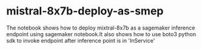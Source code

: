 # mistral-8x7b-deploy-as-smep

The notebook shows how to deploy mixtral-8x7b as a sagemaker inference endpoint using sagemaker notebook.It also shows how to use boto3 python sdk to invoke endpoint after inference point is in 'InService'

